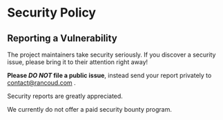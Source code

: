 # Security Policy

## Reporting a Vulnerability

The project maintainers take security seriously. If you discover a security
issue, please bring it to their attention right away!

**Please _DO NOT_ file a public issue**, instead send your report privately to
contact@rancoud.com .

Security reports are greatly appreciated.

We currently do not offer a paid security bounty program.
